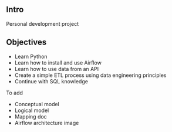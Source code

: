 ## Intro
Personal development project

## Objectives

- Learn Python
- Learn how to install and use Airflow
- Learn how to use data from an API
- Create a simple ETL process using data engineering principles
- Continue with SQL knowledge 

To add
- Conceptual model
- Logical model 
- Mapping doc 
- Airflow architecture image 
